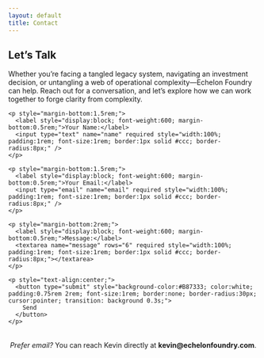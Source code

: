 ```yaml
---
layout: default
title: Contact
---
```


<section id="contact">
  <h1>Let’s Talk</h1>

  <p>Whether you’re facing a tangled legacy system, navigating an investment decision, or untangling a web of operational complexity—Echelon Foundry can help. Reach out for a conversation, and let’s explore how we can work together to forge clarity from complexity.</p>

  <form name="contact" method="POST" data-netlify="true" netlify-honeypot="bot-field" style="max-width:600px; margin:auto;">
    <input type="hidden" name="form-name" value="contact" />
    <p hidden>
      <label>Don’t fill this out: <input name="bot-field" /></label>
    </p>

    <p style="margin-bottom:1.5rem;">
      <label style="display:block; font-weight:600; margin-bottom:0.5rem;">Your Name:</label>
      <input type="text" name="name" required style="width:100%; padding:1rem; font-size:1rem; border:1px solid #ccc; border-radius:8px;" />
    </p>

    <p style="margin-bottom:1.5rem;">
      <label style="display:block; font-weight:600; margin-bottom:0.5rem;">Your Email:</label>
      <input type="email" name="email" required style="width:100%; padding:1rem; font-size:1rem; border:1px solid #ccc; border-radius:8px;" />
    </p>

    <p style="margin-bottom:2rem;">
      <label style="display:block; font-weight:600; margin-bottom:0.5rem;">Message:</label>
      <textarea name="message" rows="6" required style="width:100%; padding:1rem; font-size:1rem; border:1px solid #ccc; border-radius:8px;"></textarea>
    </p>

    <p style="text-align:center;">
      <button type="submit" style="background-color:#B87333; color:white; padding:0.75rem 2rem; font-size:1rem; border:none; border-radius:30px; cursor:pointer; transition: background 0.3s;">
        Send
      </button>
    </p>

  </form>

  <p style="text-align:center; margin-top:2rem;"><em>Prefer email?</em> You can reach Kevin directly at <strong>kevin@echelonfoundry.com</strong>.</p>
</section>

